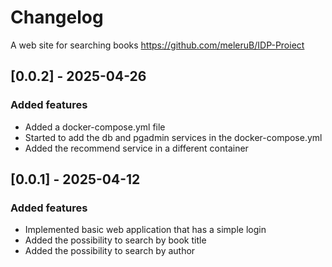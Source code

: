 # Changelog 

A web site for searching books
https://github.com/meleruB/IDP-Proiect

## [0.0.2] - 2025-04-26

### Added features
 - Added a docker-compose.yml file
 - Started to add the db and pgadmin services in the docker-compose.yml
 - Added the recommend service in a different container

## [0.0.1] - 2025-04-12

### Added features
  - Implemented basic web application that has a simple login
  - Added the possibility to search by book title
  - Added the possibility to search by author